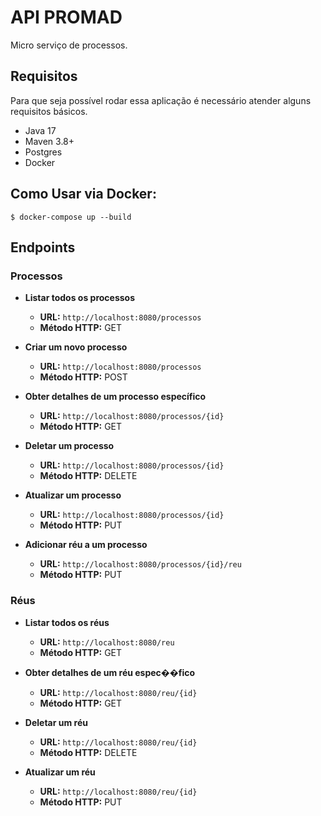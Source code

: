 # API PROMAD

Micro serviço de processos.

## Requisitos

Para que seja possível rodar essa aplicação é necessário atender alguns requisitos básicos.

- Java 17
- Maven 3.8+
- Postgres
- Docker

## Como Usar via Docker:

```
$ docker-compose up --build
```
## Endpoints

### Processos

- **Listar todos os processos**

  - **URL:** `http://localhost:8080/processos`
  - **Método HTTP:** GET

- **Criar um novo processo**

  - **URL:** `http://localhost:8080/processos`
  - **Método HTTP:** POST

- **Obter detalhes de um processo específico**

  - **URL:** `http://localhost:8080/processos/{id}`
  - **Método HTTP:** GET

- **Deletar um processo**

  - **URL:** `http://localhost:8080/processos/{id}`
  - **Método HTTP:** DELETE

- **Atualizar um processo**

  - **URL:** `http://localhost:8080/processos/{id}`
  - **Método HTTP:** PUT

- **Adicionar réu a um processo**

  - **URL:** `http://localhost:8080/processos/{id}/reu`
  - **Método HTTP:** PUT

 ### Réus

- **Listar todos os réus**

  - **URL:** `http://localhost:8080/reu`
  - **Método HTTP:** GET

- **Obter detalhes de um réu espec��fico**

  - **URL:** `http://localhost:8080/reu/{id}`
  - **Método HTTP:** GET

- **Deletar um réu**

  - **URL:** `http://localhost:8080/reu/{id}`
  - **Método HTTP:** DELETE

- **Atualizar um réu**

  - **URL:** `http://localhost:8080/reu/{id}`
  - **Método HTTP:** PUT

